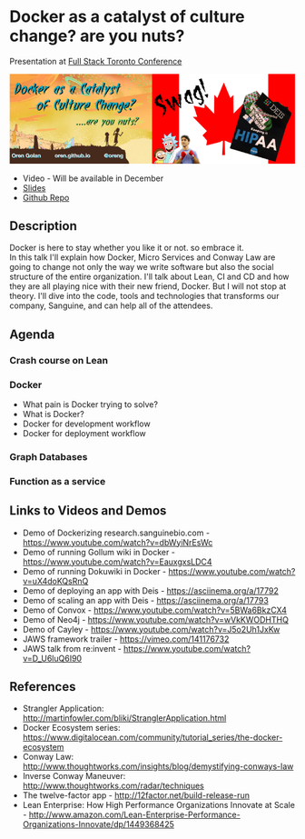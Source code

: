 # Docker as a catalyst of culture change? are you nuts?

Presentation at [Full Stack Toronto Conference](http://fsto.co)

![docker-culture](../images/docker-culture-big.png)

* Video - Will be available in December
* <a href="http://docker-culture.sanguinebio.com" target="_blank">Slides</a>
* <a href="http://github.com/oren/docker-culture" target="_blank">Github Repo</a>

## Description

Docker is here to stay whether you like it or not. so embrace it.  
In this talk I'll explain how Docker, Micro Services and Conway Law are going to change not only the way we write software but also the social structure of the entire organization.
I'll talk about Lean, CI and CD and how they are all playing nice with their new friend, Docker.
But I will not stop at theory. I'll dive into the code, tools and technologies that transforms our company, Sanguine, and can help all of the attendees.

## Agenda

### Crash course on Lean

### Docker

* What pain is Docker trying to solve?
* What is Docker?
* Docker for development workflow
* Docker for deployment workflow

### Graph Databases

### Function as a service

## Links to Videos and Demos

* Demo of Dockerizing research.sanguinebio.com - https://www.youtube.com/watch?v=dbWyiNrEsWc
* Demo of running Gollum wiki in Docker - https://www.youtube.com/watch?v=EauxgxsLDC4
* Demo of running Dokuwiki in Docker - https://www.youtube.com/watch?v=uX4doKQsRnQ
* Demo of deploying an app with Deis - https://asciinema.org/a/17792
* Demo of scaling an app with Deis - https://asciinema.org/a/17793
* Demo of Convox - https://www.youtube.com/watch?v=5BWa6BkzCX4
* Demo of Neo4j - https://www.youtube.com/watch?v=wVkKWODHTHQ
* Demo of Cayley - https://www.youtube.com/watch?v=J5o2Uh1JxKw
* JAWS framework trailer - https://vimeo.com/141176732
* JAWS talk from re:invent - https://www.youtube.com/watch?v=D_U6luQ6I90

## References

* Strangler Application:  http://martinfowler.com/bliki/StranglerApplication.html
* Docker Ecosystem series:  https://www.digitalocean.com/community/tutorial_series/the-docker-ecosystem
* Conway Law: http://www.thoughtworks.com/insights/blog/demystifying-conways-law
* Inverse Conway Maneuver: http://www.thoughtworks.com/radar/techniques
* The twelve-factor app - http://12factor.net/build-release-run
* Lean Enterprise: How High Performance Organizations Innovate at Scale - http://www.amazon.com/Lean-Enterprise-Performance-Organizations-Innovate/dp/1449368425
